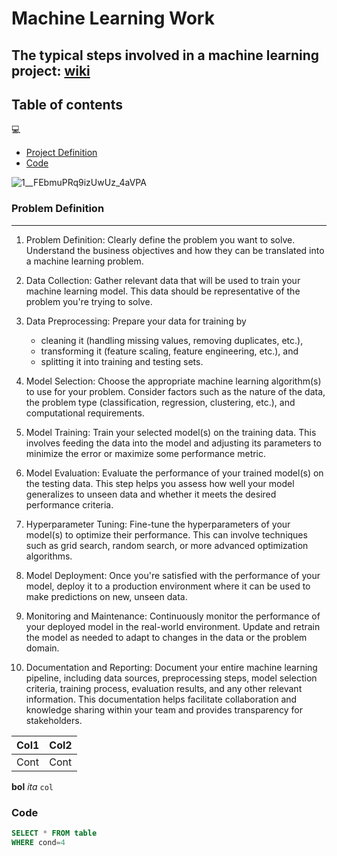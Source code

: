 # Machine Learning Work
## The typical steps involved in a machine learning project: [wiki](https://en.wikipedia.org/wiki/Machine_learning)

## Table of contents 

💻

- [Project Definition](#problem-definition)
- [Code](#code)

![1__FEbmuPRq9izUwUz_4aVPA](https://github.com/NavyaMohanKK/machinelearningwork/assets/157999445/6b7dcc45-8b3f-49f9-9d8f-090a7d87dca1)

### Problem Definition
---
1. Problem Definition: Clearly define the problem you want to solve. Understand the business objectives and how they can be translated into a machine learning problem.
   
3. Data Collection: Gather relevant data that will be used to train your machine learning model. This data should be representative of the problem you're trying to solve.
4. Data Preprocessing: Prepare your data for training by
   - cleaning it (handling missing values, removing duplicates, etc.),
   - transforming it (feature scaling, feature engineering, etc.), and
   - splitting it into training and testing sets.
5. Model Selection: Choose the appropriate machine learning algorithm(s) to use for your problem. Consider factors such as the nature of the data, the problem type (classification, regression, clustering, etc.), and computational requirements.
6. Model Training: Train your selected model(s) on the training data. This involves feeding the data into the model and adjusting its parameters to minimize the error or maximize some performance metric.
7. Model Evaluation: Evaluate the performance of your trained model(s) on the testing data. This step helps you assess how well your model generalizes to unseen data and whether it meets the desired performance criteria.
8. Hyperparameter Tuning: Fine-tune the hyperparameters of your model(s) to optimize their performance. This can involve techniques such as grid search, random search, or more advanced optimization algorithms.
9. Model Deployment: Once you're satisfied with the performance of your model, deploy it to a production environment where it can be used to make predictions on new, unseen data.
10. Monitoring and Maintenance: Continuously monitor the performance of your deployed model in the real-world environment. Update and retrain the model as needed to adapt to changes in the data or the problem domain.
11. Documentation and Reporting: Document your entire machine learning pipeline, including data sources, preprocessing steps, model selection criteria, training process, evaluation results, and any other relevant information. This documentation helps facilitate collaboration and knowledge sharing within your team and provides transparency for stakeholders.
    
|Col1|Col2|
|----|----|
|Cont|Cont|

**bol**
*ita*
`col`

### Code

```sql
SELECT * FROM table
WHERE cond=4


